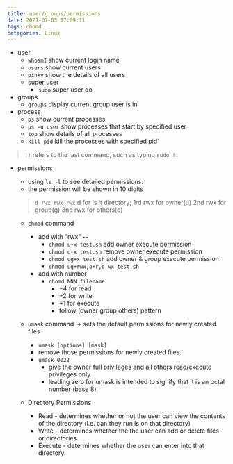 ```yaml
---
title: user/groups/permissions
date: 2021-07-05 17:09:11
tags: chomd
catagories: Linux
---
```



* user
  * `whoamI` show current login name
  * `users` show current users
  * `pinky` show the details of all users
  * super user
    * `sudo` super user do 
* groups
  * `groups` display current group user is in
* process
  * `ps` show current processes
  * `ps -u user` show processes that start by specified user
  * `top` show details of all processes
  * `kill pid` kill the processes with specified pid`
> `!!` refers to the last command, such as typing `sudo !!` 

* permissions
  * using `ls -l` to see detailed permissions.
  * the permission will be shown in 10 digits
  > `d rwx rwx rwx`
  > d for is it directory; 
  > 1rd rwx for owner(u)
  > 2nd rwx for group(g)
  > 3nd rwx for others(o)

  * `chmod` command
    * add with "rwx" -- 
      * `chmod u+x test.sh` add owner execute permission
      * `chmod u-x test.sh` remove owner execute permission
      * `chmod ug+x test.sh` add owner & group execute permission
      * `chmod ug+rwx,o+r,o-wx test.sh` 
    * add with number
      * `chomd NNN filename`
        * +4 for read
        * +2 for write
        * +1 for execute 
        * follow (owner group others) pattern

  * `umask` command -> sets the default permissions for newly created files
    * `umask [options] [mask]`
    * remove those permissions for newly created files.
    * `umask 0022`
      * give the owner full privileges and all others read/execute privileges only
      *  leading zero for umask is intended to signify that it is an octal number (base 8)
  * Directory Permissions
    * Read - determines whether or not the user can view the contents of the directory (i.e. can they run ls on that directory)
    * Write - determines whether the the user can add or delete files or directories.
    * Execute - determines whether the user can enter into that directory.

